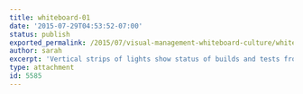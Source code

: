 ```yaml
---
title: whiteboard-01
date: '2015-07-29T04:53:52-07:00'
status: publish
exported_permalink: /2015/07/visual-management-whiteboard-culture/whiteboard-01
author: sarah
excerpt: 'Vertical strips of lights show status of builds and tests from a continuous integration system. Each team updates "headlines" weekly, using that space to introduce new team members and include success stories along with whimsical imagery. Colored sticky notes and arrows provide a quick short-hand status update.'
type: attachment
id: 5585
---
```

<!DOCTYPE html PUBLIC "-//W3C//DTD HTML 4.0 Transitional//EN" "http://www.w3.org/TR/REC-html40/loose.dtd">
<?xml encoding="UTF-8">
